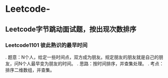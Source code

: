 # Leetcode-
Leetcode字节跳动面试题，按出现次数排序
---
### Leetcode1101 彼此熟识的最早时间
. 题意：N个人，给定一些时间点，双方成为朋友。规定朋友的朋友就是自己的朋友，问N个人最早变为朋友的时间。
. 思路：按时间排序，并查集处理。
. 考点：排序二维数组，并查集。

